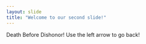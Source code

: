 ```yaml
---
layout: slide
title: "Welcome to our second slide!"
---
```

Death Before Dishonor!
Use the left arrow to go back!
